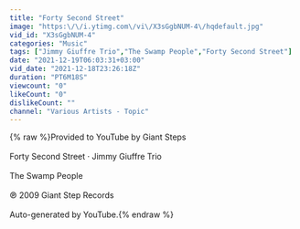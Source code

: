 ```yaml
---
title: "Forty Second Street"
image: "https:\/\/i.ytimg.com\/vi\/X3sGgbNUM-4\/hqdefault.jpg"
vid_id: "X3sGgbNUM-4"
categories: "Music"
tags: ["Jimmy Giuffre Trio","The Swamp People","Forty Second Street"]
date: "2021-12-19T06:03:31+03:00"
vid_date: "2021-12-18T23:26:18Z"
duration: "PT6M18S"
viewcount: "0"
likeCount: "0"
dislikeCount: ""
channel: "Various Artists - Topic"
---
```

{% raw %}Provided to YouTube by Giant Steps<br /><br />Forty Second Street · Jimmy Giuffre Trio<br /><br />The Swamp People<br /><br />℗ 2009 Giant Step Records<br /><br />Auto-generated by YouTube.{% endraw %}
